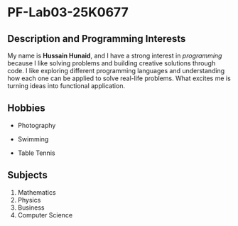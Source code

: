 # PF-Lab03-25K0677
## Description and Programming Interests
My name is **Hussain Hunaid**, and I have a strong interest in _programming_ because I like solving problems and building creative solutions through code. I like exploring different programming languages and understanding how each one can be applied to solve real-life problems. What excites me is turning ideas into functional application.
## Hobbies
- Photography
* Swimming
+ Table Tennis
## Subjects
1. Mathematics
2. Physics
3. Business
4. Computer Science
